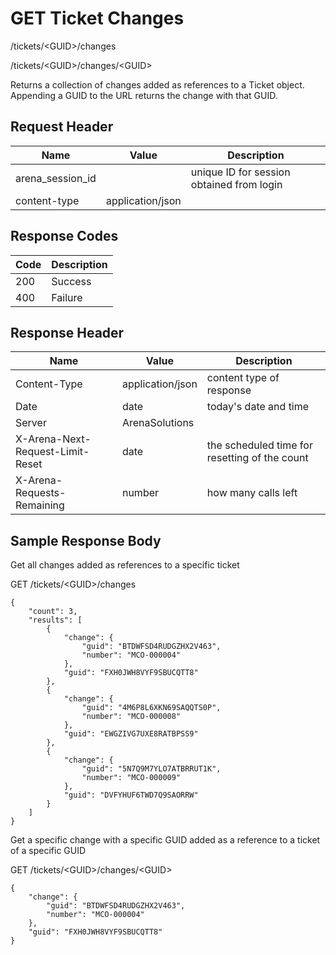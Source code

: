 # GET Ticket Changes
/tickets/&lt;GUID&gt;/changes

/tickets/&lt;GUID&gt;/changes/&lt;GUID&gt;

Returns a collection of  changes added as references to a Ticket   object. Appending a GUID to the URL returns the change with that GUID.

## Request Header

| Name  | Value  | Description  |
|  --- |  --- |  --- | 
| arena_session_id  |   | unique ID for session obtained from login  |
| content-type  | application/json  |   |

## Response Codes

| Code  | Description  |
|  --- |  --- | 
| 200  | Success  |
| 400  | Failure  |

## Response Header

| Name  | Value  | Description  |
|  --- |  --- |  --- | 
| Content-Type  | application/json  | content type of response  |
| Date  | date  | today's date and time  |
| Server  | ArenaSolutions  |   |
| X-Arena-Next-Request-Limit-Reset   | date  | the scheduled time for resetting of the count  |
| X-Arena-Requests-Remaining   | number  | how many calls left  |

## Sample Response Body
Get all changes added as references to a specific  ticket

GET /tickets/&lt;GUID&gt;/changes

```
{
    "count": 3,
    "results": [
        {
            "change": {
                "guid": "BTDWFSD4RUDGZHX2V463",
                "number": "MCO-000004"
            },
            "guid": "FXH0JWH8VYF9SBUCQTT8"
        },
        {
            "change": {
                "guid": "4M6P8L6XKN69SAQQTS0P",
                "number": "MCO-000008"
            },
            "guid": "EWGZIVG7UXE8RATBPSS9"
        },
        {
            "change": {
                "guid": "5N7Q9M7YLO7ATBRRUT1K",
                "number": "MCO-000009"
            },
            "guid": "DVFYHUF6TWD7Q9SAORRW"
        }
    ]
}
```
Get  a specific change with a specific GUID added as a reference to a ticket of a specific GUID

GET /tickets/&lt;GUID&gt;/changes/&lt;GUID&gt;

```
{
    "change": {
        "guid": "BTDWFSD4RUDGZHX2V463",
        "number": "MCO-000004"
    },
    "guid": "FXH0JWH8VYF9SBUCQTT8"
}
```
